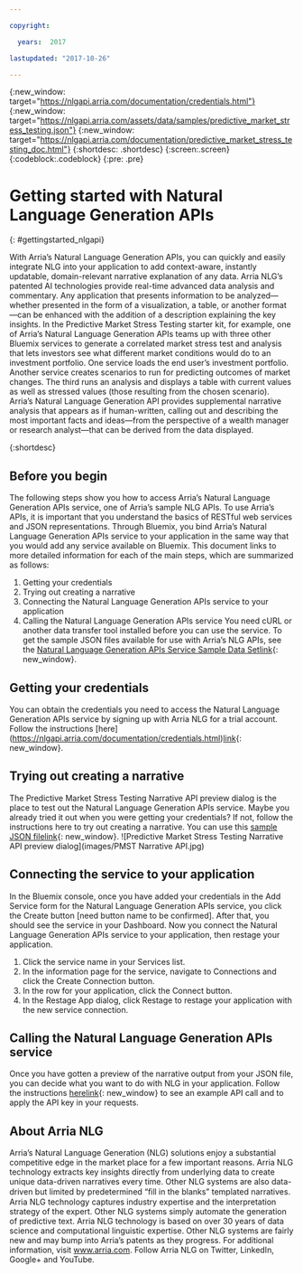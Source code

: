 ```yaml
---

copyright:

  years:  2017

lastupdated: "2017-10-26"

---
```


{:new_window: target="https://nlgapi.arria.com/documentation/credentials.html"}
{:new_window: target="https://nlgapi.arria.com/assets/data/samples/predictive_market_stress_testing.json"}
{:new_window: target="https://nlgapi.arria.com/documentation/predictive_market_stress_testing_doc.html"}
{:shortdesc: .shortdesc}
{:screen:.screen}
{:codeblock:.codeblock}
{:pre: .pre}

<!-- This template is for getting started with a Bluemix service. It is a task template intended to document productive use of the service. It is not intended for discovery and conceptual information.  -->

<!-- The name of this file should remain index.md.
Please delete out content examples and coding that you are not using for your service. -->

# Getting started with Natural Language Generation APIs
{: #gettingstarted_nlgapi}
<!-- Provide an appropriate ID above -->

<!-- Short description: REQUIRED
The short description section should include one to two sentences describing why a developer would want to use your service in an app. This should be conversational style. For search engine optimization, include the service long name and "Bluemix". Keep the {: shortdesc} after the first paragraph so that the framework renders it properly.

Examples: -->

With Arria’s Natural Language Generation APIs, you can quickly and easily integrate NLG into your application to add context-aware, instantly updatable, domain-relevant narrative explanation of any data.
Arria NLG’s patented AI technologies provide real-time advanced data analysis and commentary. Any application that presents information to be analyzed—whether presented in the form of a visualization, a table, or another format—can be enhanced with the addition of a description explaining the key insights.
In the Predictive Market Stress Testing starter kit, for example, one of Arria’s Natural Language Generation APIs teams up with three other Bluemix services to generate a correlated market stress test and analysis that lets investors see what different market conditions would do to an investment portfolio. One service loads the end user’s investment portfolio. Another service creates scenarios to run for predicting outcomes of market changes. The third runs an analysis and displays a table with current values as well as stressed values (those resulting from the chosen scenario). Arria’s Natural Language Generation API provides supplemental narrative analysis that appears as if human-written, calling out and describing the most important facts and ideas—from the perspective of a wealth manager or research analyst—that can be derived from the data displayed.

{:shortdesc}

<!-- If overview content is required, do not include it here. Put it in a separate "## About" section below the task section. -->
## Before you begin
The following steps show you how to access Arria’s Natural Language Generation APIs service, one of Arria’s sample NLG APIs. To use Arria’s APIs, it is important that you understand the basics of RESTful web services and JSON representations.
Through Bluemix, you bind Arria’s Natural Language Generation APIs service to your application in the same way that you would add any service available on Bluemix. This document links to more detailed information for each of the main steps, which are summarized as follows:
1.	Getting your credentials
2.	Trying out creating a narrative
3.	Connecting the Natural Language Generation APIs service to your application
4.	Calling the Natural Language Generation APIs service
You need cURL or another data transfer tool installed before you can use the service.
To get the sample JSON files available for use with Arria’s NLG APIs, see the [Natural Language Generation APIs Service Sample Data Set](https://nlgapi.arria.com/assets/data/samples/predictive_market_stress_testing.json)[link](url){: new_window}.


<!-- Task section: REQUIRED
The task section includes steps to integrate the service into the app.  
- With task-based, technical information, reduce the conversational style in favor of succinct and direct instructions.
- DO include the basic, most-common-use scenario steps to use the service or integrate it into the app. 
- DO NOT include steps to add the service from the Bluemix catalog; we assume that the user already took steps in the UI to add the service. 
- DO include code snippets in all languages that can be copied, as well as VCAP service info.  
- For additional tasks like configuring, managing, etc., add a task section (## Gerund_task_title) below the task section or "About" section if used. Use a task title such as "Configuring x", "Administering y", "Managing z". -->

<!-- You can include an optional prerequisites paragraph for any prerequisites to be met before integrating the service. For example: -->

## Getting your credentials
You can obtain the credentials you need to access the Natural Language Generation APIs service by signing up with Arria NLG for a trial account. Follow the instructions [here]
(https://nlgapi.arria.com/documentation/credentials.html)[link](url){: new_window}.

<!-- Include a sentence to briefly introduce the steps. Examples: -->

## Trying out creating a narrative
The Predictive Market Stress Testing Narrative API preview dialog is the place to test out the Natural Language Generation APIs service. Maybe you already tried it out when you were getting your credentials? If not, follow the instructions here  to try out creating a narrative. You can use this [sample JSON file](https://nlgapi.arria.com/assets/data/samples/predictive_market_stress_testing.json)[link](url){: new_window}.
![Predictive Market Stress Testing Narrative API preview dialog](images/PMST Narrative API.jpg)

## Connecting the service to your application
In the Bluemix console, once you have added your credentials in the Add Service form for the Natural Language Generation APIs service, you click the Create button [need button name to be confirmed]. After that, you should see the service in your Dashboard.
Now you connect the Natural Language Generation APIs service to your application, then restage your application.
1.	Click the service name in your Services list.
2.	In the information page for the service, navigate to Connections and click the Create Connection button.
3.	In the row for your application, click the Connect button.
4.	In the Restage App dialog, click Restage to restage your application with the new service connection. 


## Calling the Natural Language Generation APIs service
Once you have gotten a preview of the narrative output from your JSON file, you can decide what you want to do with NLG in your application. Follow the instructions [here](https://nlgapi.arria.com/documentation/predictive_market_stress_testing_doc.html)[link](url){: new_window} to see an example API call and to apply the API key in your requests.


## About Arria NLG
Arria’s Natural Language Generation (NLG) solutions enjoy a substantial competitive edge in the market place for a few important reasons. Arria NLG technology extracts key insights directly from underlying data to create unique data-driven narratives every time. Other NLG systems are also data-driven but limited by predetermined “ﬁll in the blanks” templated narratives. 
Arria NLG technology captures industry expertise and the interpretation strategy of the expert. Other NLG systems simply automate the generation of predictive text. 
Arria NLG technology is based on over 30 years of data science and computational linguistic expertise. Other NLG systems are fairly new and may bump into Arria’s patents as they progress.
For additional information, visit www.arria.com. Follow Arria NLG on Twitter, LinkedIn, Google+ and YouTube.


<!-- Use ordered list markup for the step section. For code examples: 
- use three backticks ahead of and after the example (```)
- For copyable code snippet, multi-line, include {: codeblock} following the last set of backticks. A copy button will display in framework in output.
- For copyable command, single line, include {: pre} following the last set of backticks. When displayed, it will show "$" at the beginning of the command example and a copy button, but the copy button will include just the command example.
- For non-copyable output snippet, include {: screen} following the last set of backticks.
 -->
